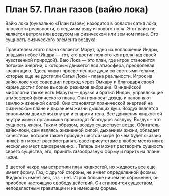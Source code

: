 # План 57. План газов (вайю лока)

Вайю лока (буквально «План газов») находится в области сатья лока, плоскости реальности, в седьмом ряду игрового поля. Этот вайю не является ветром или воздухом на физическом или земном плане. Это сущность физического элемента воздуха.

Правителем этого плана является Марут, одно из воплощений Индры, владыки небес (Индра — тот, кто достиг полного контроля над своей чувственной природой). Ваю Лока — это план, где игрок становится потоком энергии, с которым движется вся атмосфера, преодолевая гравитацию. Здесь живут просветленные души со светлыми телами, которые еще не достигли Сатья Локи - плана реальности. Игрок на вайю-локе уже совершил переход через Омкару и благодаря своей карме достиг более высоких режимов вибрации. В индийской мифологии также есть Маруты — друзья и братья Индры, управляющие атмосферой физического плана. Они приносят дождь и наполняют землю жизненной силой. Они становятся пранической энергией на физическом плане и дыханием жизни дышащих душ. Воздух является синонимом движения внутри и снаружи тела. Все движения жидкостей внутри живых организмов происходят благодаря воздуху. Воздух – это сущность жизни. Таким образом, воздух существует везде. Обитатель вайю-локи, сам являясь жизненной силой, дыханием жизни, обладает качеством, которое также присуще шестой чакре (о чем будет сказано ниже): он может распространять свое присутствие в любое место или в несколько мест одновременно. . Теперь он может растворить сущность своего существа, эго, принять газообразную форму и парить на плане газов.

В шестой чакре мы встретили план жидкостей, но жидкость все еще имеет форму. Газ, с другой стороны, не имеет определенной формы. Жидкость имеет вес, газ - нет. Игрок больше ничем не обременен, он приобрел настоящую свободу действий. Он становится существом, неподвластным гравитации и не имеющим формы.
